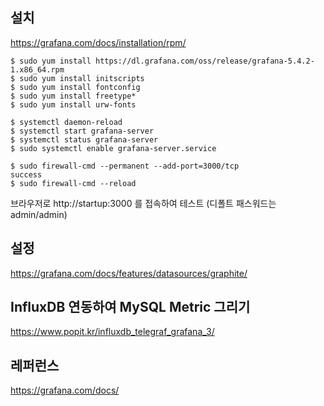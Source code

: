 ## 설치 ##

https://grafana.com/docs/installation/rpm/

```
$ sudo yum install https://dl.grafana.com/oss/release/grafana-5.4.2-1.x86_64.rpm
$ sudo yum install initscripts 
$ sudo yum install fontconfig
$ sudo yum install freetype*
$ sudo yum install urw-fonts

$ systemctl daemon-reload
$ systemctl start grafana-server
$ systemctl status grafana-server
$ sudo systemctl enable grafana-server.service

$ sudo firewall-cmd --permanent --add-port=3000/tcp
success
$ sudo firewall-cmd --reload

```

브라우저로 http://startup:3000 를 접속하여 테스트 (디폴트 패스워드는 admin/admin)

## 설정 ##

https://grafana.com/docs/features/datasources/graphite/




## InfluxDB 연동하여 MySQL Metric 그리기 ##

https://www.popit.kr/influxdb_telegraf_grafana_3/





## 레퍼런스 ##

https://grafana.com/docs/


